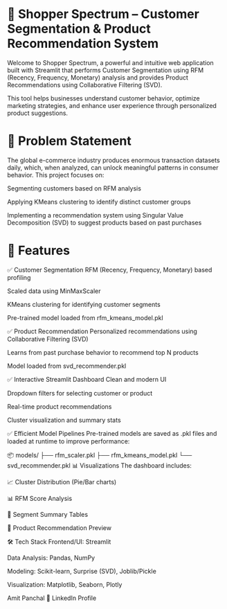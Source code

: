 # 🛒 Shopper Spectrum – Customer Segmentation & Product Recommendation System
Welcome to Shopper Spectrum, a powerful and intuitive web application built with Streamlit that performs Customer Segmentation using RFM (Recency, Frequency, Monetary) analysis and provides Product Recommendations using Collaborative Filtering (SVD).

This tool helps businesses understand customer behavior, optimize marketing strategies, and enhance user experience through personalized product suggestions.

# 🧠 Problem Statement
The global e-commerce industry produces enormous transaction datasets daily, which, when analyzed, can unlock meaningful patterns in consumer behavior. This project focuses on:

Segmenting customers based on RFM analysis

Applying KMeans clustering to identify distinct customer groups

Implementing a recommendation system using Singular Value Decomposition (SVD) to suggest products based on past purchases

# 🚀 Features
✅ Customer Segmentation
RFM (Recency, Frequency, Monetary) based profiling

Scaled data using MinMaxScaler

KMeans clustering for identifying customer segments

Pre-trained model loaded from rfm_kmeans_model.pkl

✅ Product Recommendation
Personalized recommendations using Collaborative Filtering (SVD)

Learns from past purchase behavior to recommend top N products

Model loaded from svd_recommender.pkl

✅ Interactive Streamlit Dashboard
Clean and modern UI

Dropdown filters for selecting customer or product

Real-time product recommendations

Cluster visualization and summary stats

✅ Efficient Model Pipelines
Pre-trained models are saved as .pkl files and loaded at runtime to improve performance:


📦 models/
├── rfm_scaler.pkl
├── rfm_kmeans_model.pkl
└── svd_recommender.pkl
📊 Visualizations
The dashboard includes:

📈 Cluster Distribution (Pie/Bar charts)

📊 RFM Score Analysis

🧮 Segment Summary Tables

🧠 Product Recommendation Preview

🛠️ Tech Stack
Frontend/UI: Streamlit

Data Analysis: Pandas, NumPy

Modeling: Scikit-learn, Surprise (SVD), Joblib/Pickle

Visualization: Matplotlib, Seaborn, Plotly

Amit Panchal
🔗 LinkedIn Profile
